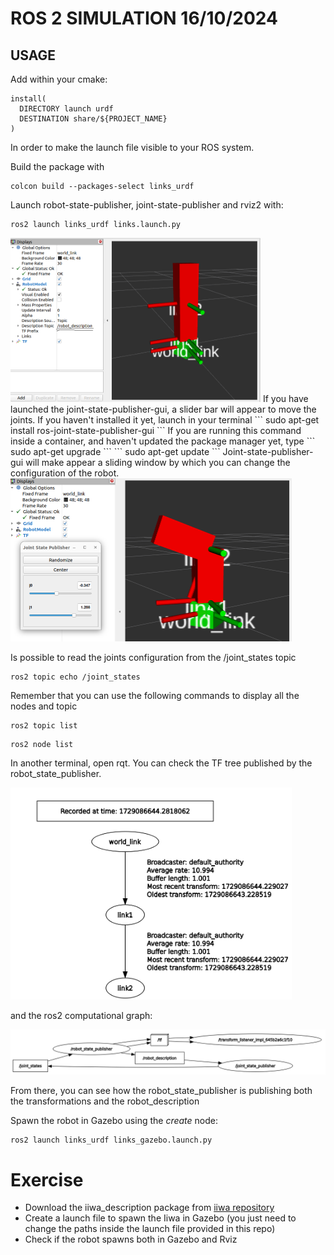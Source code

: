# ROS 2 SIMULATION 16/10/2024

## USAGE
Add within your cmake:
```
install(
  DIRECTORY launch urdf
  DESTINATION share/${PROJECT_NAME}
)
```

In order to make the launch file visible to your ROS system.

Build the package with
```
colcon build --packages-select links_urdf
```

Launch robot-state-publisher, joint-state-publisher and rviz2 with:
```
ros2 launch links_urdf links.launch.py
```

<img src="images/rviz_1.png" alt="Description of the image" width="400"/>
If you have launched the joint-state-publisher-gui, a slider bar will appear to move the joints. 
If you haven't installed it yet, launch in your terminal
```
sudo apt-get install ros-<distro>joint-state-publisher-gui
```
If you are running this command inside a container, and haven't updated the package manager yet, type
```
sudo apt-get upgrade
```
```
sudo apt-get update
```
Joint-state-publisher-gui will make appear a sliding window by which you can change the configuration of the robot. 

<img src="images/jsp_gui.png" alt="Description of the image" width="450"/>

Is possible to read the joints configuration from the /joint_states topic
```
ros2 topic echo /joint_states
```

Remember that you can use the following commands to display all the nodes and topic
```
ros2 topic list
```
```
ros2 node list
```

In another terminal, open rqt. You can check the TF tree published by the robot_state_publisher.

<img src="images/tf_tree.png" alt="Description of the image" width="450"/>

and the ros2 computational graph:

<img src="images/graph.png" alt="Description of the image" width="550"/>

From there, you can see how the robot_state_publisher is publishing both the transformations and the robot_description



Spawn the robot in Gazebo using the *create* node:
```
ros2 launch links_urdf links_gazebo.launch.py
```

# Exercise

* Download the iiwa_description package from [iiwa repository](https://github.com/ICube-Robotics/iiwa_ros2/tree/main)
* Create a launch file to spawn the Iiwa in Gazebo (you just need to change the paths inside the launch file provided in this repo) 
* Check if the robot spawns both in Gazebo and Rviz





